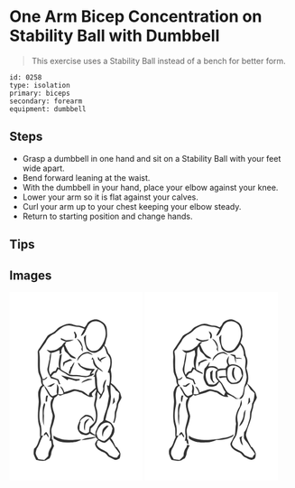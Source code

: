 # One Arm Bicep Concentration on Stability Ball with Dumbbell
> This exercise uses a Stability Ball instead of a bench for better form.

``` 
id: 0258 
type: isolation 
primary: biceps 
secondary: forearm 
equipment: dumbbell 
``` 

## Steps

 - Grasp a dumbbell in one hand and sit on a Stability Ball with your feet wide apart.
 - Bend forward leaning at the waist.
 - With the dumbbell in your hand, place your elbow against your knee.
 - Lower your arm so it is flat against your calves.
 - Curl your arm up to your chest keeping your elbow steady.
 - Return to starting position and change hands.

## Tips


## Images

<svg width="236" height="250pt" viewBox="0 0 177 250" xmlns="http://www.w3.org/2000/svg">
  <g fill="#FFF">
    <path d="M0 0h177v250H0V0m104.01 40.77c-1.17 2.23-2.31 4.52-4.25 6.19-2.73-1.47-5.7-2.47-8.84-2.45-4.43.02-8.29-3.4-12.83-2.33-3.58-.03-6.49 2.17-9.75 3.3-4.33 1.51-6.39 6.15-10.41 8.17-2.82 1.9-6.71 2.73-8.31 6.03-2.9 4.4-5.64 8.91-8.64 13.26-1.36 1.88-2.99 3.73-3.41 6.1.82 9.28-.56 18.66 1.03 27.89 1.02 3.73 3.49 7.08 3.4 11.08-.02 2.02.87 3.84 1.66 5.64-3.18 1.75-4.27 5.3-5.27 8.54-.78 4.63.65 9.22.51 13.85-.65 10.92-2.62 22.37 1.06 32.96 1.14 4.57.15 9.35.97 13.98-2.97 4.88-2.96 11.58-8.23 14.88-.25 2.87-1.1 5.85-.06 8.67.84 2.14 1.95 4.16 2.88 6.26 4.19.84 8.42 1.96 12.65.72 1.62-1.09 3.36-1.98 5.09-2.85 1.03-2.09 2.21-4.18 2.32-6.56.22-3.65 2.4-6.65 3.67-9.96-1.56-2.4-1.36-5.41-1.82-8.13-.29-.25-.88-.75-1.18-1 .88-5.11-1.78-10.37.21-15.34 1.87-4.77 3.17-9.76 3.95-14.82-.85-5.67-4.19-11.05-3.03-16.93.36-2.66 1.76-5.02 2.42-7.6 1.92-.97 3.53-2.38 4.78-4.13 1.28.6 2.62 1.71 4.08.85 5.24-2.18 11.04-2.6 16.12-5.18 3.71-1.83 7.38 1.22 11.14 1.39 3.33 2.62 7.18 4.48 11.1 6.03 1.46-.13 2.91-.25 4.36-.37l-1.72-1.92.04-2.59c1.9-1.87 3.69-3.85 5.65-5.65.58 2.51-.85 4.78-1.38 7.15 1.62 5.46-2.57 10.63-1.02 16.16 1.45 5.82 3.3 11.97 1.27 17.93-1 4.03-4.9 6.18-7.61 8.93-.54 2.24-.63 4.56-.79 6.85-1.66.7-3.31 2.3-5.25 1.64-2.63-.99-5.21-2.23-7.33-4.12-.17-3.53-.36-7.23 1.33-10.47-.16-.36-.49-1.08-.65-1.45 1.96-3.1 5.06-5.01 8.33-6.49 1.94.56 4.03.83 5.79 1.9 1.49 1.69 2.42 3.82 4.1 5.37.39-6.05-6.15-10.57-11.66-8.93-2.99 2.41-6.6 4.81-7.54 8.8-.91 2.57-2.26 5.05-2.45 7.82.2 3.41 2.23 6.69 4.94 8.68 3.53 1.1 8.5 2.96 11.03-.81.51.21 1.52.62 2.02.83 2.05.99 4.18 1.78 6.31 2.59.01.19.05.57.07.76-6.34 1.49-13.28 1.25-19.13 4.57 6.47-.28 13.08-1.1 19.08-3.67 1.2 1.28 2.39 2.59 3.55 3.91-.91-.27-2.72-.81-3.62-1.08l2.01.61c-1.3 1.9-3.45 4.04-2.69 6.6 1.39 5.26 6.7 8.19 11.46 9.91 3.44 1.22 4.73 5.22 8.02 6.7 1.99.92 3.9 2 5.9 2.92 2.47 1.02 5.09-.24 7.12-1.63.72-1.89 1.08-3.93.99-5.96-.24-3.49-2.98-6.03-4.64-8.91-.37-.1-1.1-.3-1.46-.4-2.21-3.82-3.37-8.4-6.77-11.39 2.45-2.89 4.82-6.17 4.84-10.14.75-3.97-1.96-7.41-4.29-10.3-2.31-1.72-5.11-2.6-7.68-3.85 1.19-4.28 1.9-8.7 3.17-12.95 2.41-5.65 4.08-11.67 4.34-17.82-.62-5.46-.87-10.96-.52-16.46 2.49 2.14 5.08 4.32 6.58 7.31.44 1.07 1.65 1.38 2.52 1.99l2.28 2.31c-.23 1.96-.35 3.93-.46 5.91-.08 3.54-2.88 6.38-2.9 9.93.06 4.18-2.84 7.73-2.59 11.93.12 3.8-.65 7.55-2.02 11.08.35.23 1.03.67 1.37.89 1.33-3.5 2.42-7.1 2.52-10.88.03-4.21 2.3-7.94 2.63-12.11.28-4.14 3.52-7.17 4.61-11.05-.8-2.24-1.2-4.61-2.09-6.81-3.62-4.44-6.97-9.18-11.95-12.23.7-5.44 1.23-11.05-.13-16.44-.58-1.77.48-3.51.67-5.27 1.01-6.03 1.1-13.29-3.84-17.72-1.73-3.62-1.97-8.04-5.46-10.57 1.65-2.72 1.62-6.02 2.68-8.96 1.72-4.27.59-8.96.43-13.41-.63-6.33-6.46-9.78-11.8-11.84-4.91-1.23-10.1.69-13.58 4.16m32.81 108.56c1.09-1.16 2.2-2.3 3.37-3.39-.13-2.1-.37-4.2-1.01-6.21-1.79 2.89-1.01 6.52-2.36 9.6m-37.41 25.59c-.26 2.99-.73 6.26.84 8.98.29-2.27.2-4.57.48-6.84.4-3.8 3.73-6.19 5.67-9.22-3.18 1.1-6.75 3.4-6.99 7.08m-40.92 15.5c.12 1.36.22 2.72.33 4.08 4.31 2.67 9.11 4.93 14.28 4.96 7.61.2 15.94.85 22.56-3.66-3.91-.24-7.78.39-11.67.57-8.77.18-18.11-.79-25.5-5.95z"/>
    <path d="M107.74 40.81c5.41-4.11 13.33-1.93 17.44 2.99 2.78 4.99 3.44 10.89 2.21 16.47-1.76 6.22-4.84 12.29-9.93 16.45-3.84 2.18-9.74 2.32-12.35-1.79-4.65-4.91-3.38-12.13-3.45-18.29-.91 1.15-1.83 2.29-2.75 3.42.3 5.33 1.87 10.52 3.66 15.48 3.33 3.53 8.6 6.35 13.5 4.39 3.82-1.63 7.43-4.28 9.07-8.23.49.41.99.83 1.48 1.26 1.03 2.9 2.05 5.8 2.92 8.75 2.58 2.86 5.05 6.26 4.58 10.36.83 5.14-1.69 9.8-3.36 14.48.55.24 1.66.72 2.22.96.95 5.65.77 11.52-.63 17.07-.64-.25-1.92-.77-2.56-1.03.48 4.91 2.27 9.59 2.67 14.51-.87 4.65-1.52 9.35-2.52 13.98-1.34 6.15-4.59 11.82-4.98 18.17-.55.65-1.1 1.31-1.65 1.96-5.2 2.64-6.39 8.56-8.75 13.35-.07 1.41-.15 2.83-.24 4.25-2.38-1.2-4.52-2.81-6.57-4.49.13-1.39.26-2.79.38-4.18 3.04-2.33 5.46-5.33 7.51-8.55 1.72-5.92 2.03-12.26-.01-18.14-1.51-3.83-.59-8.05.64-11.82.49-3.26.29-6.59.87-9.85 1.33 1.47 2.64 2.96 3.81 4.57-.76 1.5-1.38 3.08-1.33 4.8 3.14-2.05 3.61-6 5.53-8.95 1.21-1.76 1.22-3.89 1.2-5.94-.15-3.92 1.77-7.5 2.38-11.31-3.01 2.41-3.92 6.2-4.5 9.83 1.71 3.51-.78 6.97-2.24 10.08-1.32-1.59-2.84-3.06-3.82-4.9-1.01-4.24-1.9-8.57-1.73-12.97.14-3.39-1.15-6.69-.89-10.07.75-2.1 1.85-4.04 2.77-6.06 1.99 1.44 3.89 3.03 6.11 4.11-2.2-3.98-6.97-5.38-9.23-9.28-1.49-2.1-2.16-4.61-2.85-7.05-.66-1.06-1.3-2.13-1.84-3.25-.49 1.04-1.15 2.05-1.33 3.21.71-.08 1.42-.18 2.14-.23-1.05 4.93 1.91 9.94 6.24 12.21-2.8 2.4-4.49 5.71-4.15 9.47l-.53-1.03c-.47.8-.94 1.61-1.41 2.42l1.94-.19c.24 5.01.47 10.04 1.24 15-3 1.99-5.13 5.03-8.28 6.82-.22.78-.65 2.36-.87 3.14-3.88-2.25-6.88-6.32-11.64-6.72-3.27-.62-6.62-2.11-9.96-1.04-3.67 1.25-7.39 2.35-11.05 3.62-.75-3.25-2.13-6.93-5.69-7.93 1.79 3.19 4.63 5.92 4.49 9.86-.75.21-2.24.63-2.98.84-1.28-.1-2.56-.17-3.83-.21.45-4.47 2-9.98-1.98-13.37 1.36 4.49-1.07 8.99.48 13.38-1.99.84-4.02 1.61-5.94 2.61-2.25-.93-3.74-2.75-4.7-4.94-2.29-4.34-5.52-8.05-8.35-12.03-.06-1.68-.14-3.35-.24-5.02.72.25 2.16.77 2.89 1.02l-.97-.63c1.85-.89 3.95-1.75 4.23-4.08-1.32.65-2.52 1.53-3.62 2.51-1.15.14-2.3.27-3.45.38l.92-.39c-1.34-3.66-2.92-7.29-3.44-11.19-.83-8.36.43-16.81-1.23-25.1 3.43-3.8 5.81-8.36 8.97-12.38 2.18-5.38 6.75-9.5 12.08-11.66 5.19-4.4 10.36-9.87 17.58-10.37 4.16-.7 7.95 1.8 12.08 1.74 3.43-.03 6.56 1.38 9.61 2.78-1.82 3.04-3.72 6.08-4.81 9.47 7.36-3.12 6.67-13.05 12.79-17.51m-22.16 12.7c1.57 2.21 1.98 4.68 1.22 7.27 1.43 1.38 2.44-.7 2.66-1.93.45-2.47-1.6-4.43-2.53-6.54l-1.35 1.2m-17.29 7.46c.07.55.19 1.65.26 2.2 2.44.98 4.78 2.32 7.38 2.84 3.33-.31 6.59-1.3 9.67-2.58-3.52-.34-6.99.65-10.5.42-2.36-.73-4.55-1.9-6.81-2.88m21.2.82c3.05 3.26 5.17 7.11 6.97 11.17-.22.8-.68 2.4-.9 3.2.77 1.02 1.54 2.06 2.3 3.09-.64-2.19-.58-4.43-.47-6.68-.91-4.47-3.27-9.24-7.9-10.78m-19.87 9.48c-3.72 2.39-6.99 6.05-11.71 6.25-2.86.96-5.68-.22-8.41-1.01 1.43 1.81 3.12 3.39 5.27 4.29-.97 2.55-1.62 5.24-1.45 7.98-1.08 4.01-1.59 8.14-2.73 12.13-1.1 5.06 2.58 9.11 4.53 13.39 2.9.66 5.73 1.58 8.51 2.62.78 1.9 1.62 3.78 2.38 5.69l1.53-.51c-.94-2.03-1.49-4.22-2.42-6.25-3.17-1.34-6.41-2.51-9.6-3.79 1.14-1.44 2.3-2.85 3.48-4.25 1.1-.29 2.2-.58 3.3-.88.83-1.73 1.87-3.35 2.91-4.97 3.46 3.31 8.08 4.97 11.82 7.92 3.48 2.53 7.92 1.8 11.94 1.95 4.07-.05 8.06.88 12.09 1.27 3.05-.18 5.92-1.43 8.94-1.87l-.34-.43c1.14-.56 2.26-1.15 3.3-1.89l-1.96-.65-2.34.29c1.7-2.16 3.44-4.29 4.9-6.63-6.33.38-12.86-.7-18.36-3.97-1.3-1.45-1.97-3.65-4.15-4.02.84 4.78 5.58 6.64 9.23 8.9 2.67 1.89 6.13 1.11 9.18 1.18-1.41 1.75-2.2 3.84-2.78 5.99-4.93 2.79-10.4.52-15.62.19-4.23-.59-8.8.5-12.69-1.71-3.28-2-6.78-3.6-9.94-5.77-1.81-6.9.89-13.76 1.13-20.62-.86.6-1.72 1.22-2.57 1.84-.77 5.63-2.68 11.63-.57 17.15-.91-.51-1.83-1.02-2.74-1.51-.88 1.66-1.65 3.39-2.36 5.13-3.35.07-5.47 2.55-7 5.24-.79-2.24-1.76-4.51-1.8-6.91.62-7.48 2.96-14.68 2.84-22.24 3.85-.66 7.43-2.25 10.98-3.81.28 1.93.5 3.87.67 5.82.75-.74 1.5-1.46 2.26-2.18-.75-3.22.38-6.29 2.69-8.55.72 2.06 1.05 4.23 1.83 6.25 1.86 2.02 4.15 3.63 5.78 5.86 1.89 3.03 5.73 4.16 9.13 3.95-1.93-2.52-5.25-3.16-7.41-5.41-3.74-3.4-5.47-8.24-7.55-12.69.61-1.34 1.26-2.66 1.94-3.96-3.02.32-4.51 2.97-6.06 5.2m28.37 9.72c-3.71 2.48-8.13 5.56-7.66 10.62 2.49-4.54 6.04-9.17 11.51-9.99 3.14-1.56 5.83 1.74 9.05 1.52-1.95-1.27-3.71-3.02-5.99-3.68-2.38-.1-4.73.64-6.91 1.53m19.57 4.66c.02 1.18.04 2.36.09 3.54 1.62 1.45 3.07 3.29 5.3 3.8-.41-.53-1.23-1.59-1.64-2.11 2.43-2.07 5.24-3.54 8.09-4.92-3.27.24-6.87.88-9.06 3.58-.87-1.35-1.77-2.66-2.78-3.89m-46.19 7.92c.04 1.9.11 3.81.23 5.71.81-1.75 1.55-3.54 2.36-5.3 3.41-.84 6.14-3.61 9.89-2.99-1.06-.65-2.1-1.33-3.12-2.03-3.32 1.1-6.38 2.79-9.36 4.61m14.96-.83a26.234 26.234 0 0 0-3.78 5.92c-.39.32-1.16.96-1.55 1.28.64 3.24-4.24 6.74-.51 9.1 1.23-2.54 1.68-5.36 2.87-7.91 1.06-2.76 2.76-5.38 2.97-8.39m-16.8 18.55c2.54 1.83 4.95 3.83 7.51 5.63.39-.45 1.17-1.35 1.56-1.79 3.33.79 6.6 1.84 9.91 2.73 1.63-.35 3.27-.64 4.91-.89l-.17-1.64c-2.76.14-5.59.52-8.24-.5-5.19-1.71-10.5-3.02-15.85-4.15.1.15.28.46.37.61m32.5 4.88c-2.32 1.08-5.11 1.89-6.29 4.4 4.73-2.04 9.44-4.11 14.65-4.58-2.67-1.01-5.77-1.12-8.36.18m-51.89 8.76c1.64.46 3.32.7 5.03.71 1.78-1.54 3.86-2.75 5.44-4.53-3.88.08-6.73 3.05-10.47 3.82z"/>
    <path d="M41.47 133.06c.53-3.28 1.11-7.49 4.88-8.58.47 1.27.69 2.66 1.4 3.83 2.91 4.37 4.47 10.15 9.81 12.3-5.29 5.58-2.3 13.71-.79 20.2 1.65 3.73-.08 7.57-.69 11.31-1.14 5.56-3.69 11.26-1.96 16.97.92 2.82-.4 5.66-.79 8.45l1.93-.24c.6 2.95 1.55 6.13-.18 8.92-1.57 2.36-2.7 4.97-3.29 7.75-.06 1.24-.15 2.47-.26 3.71-1.66 1.72-3.36 3.39-5.1 5.02-2.67-.09-5.33-.38-7.95-.89-1.38-2.5-3.33-4.87-3.64-7.79.13-2.15.84-4.21 1.51-6.24 3.94-5.23 4.67-12.22 8.63-17.51-.71.11-2.14.35-2.85.47.58-5.24.69-10.62-.87-15.71-2.19-7.91-1.65-16.27.07-24.22 1.37-5.9-1.22-11.86.14-17.75m7.34 4.48c-.6 2.63-.9 5.32-.53 8.01.42-.07 1.28-.2 1.71-.27-.05-2.74.43-5.43 1.38-7.99-.85.08-1.71.17-2.56.25m-4.65 24.53c.1 5.1-.17 10.38 1.85 15.19-.51-4.41-.5-8.82-.17-13.24-.9-4.99.52-9.89 1.73-14.69-.34-.85-.68-1.69-1.02-2.54-2.82 4.59-2.4 10.12-2.39 15.28m1.65 28.53c.75-.54 2.25-1.61 3-2.14 1.03 1.7 2.14 3.35 3.52 4.79.02-2.95-1.61-5.53-3.48-7.68-1.76 1.21-3.42 2.62-3.04 5.03zM122.16 176.09c2.94-2.25 7.15-3.76 10.69-1.96 2.76 1.11 3.14 4.37 4.28 6.76-.58 2.34-1.05 4.71-1.8 7.01-1.89 4.1-5.27 7.43-9.14 9.67-2.9.21-5.37-1.64-7.79-2.96-1.37-1.9-1.94-4.29-2.64-6.49.7-4.56 3.11-8.83 6.4-12.03m7.35 1.19c-2.04 1.63-4.6 2.99-5.55 5.59-.83 3.01-1.11 6.29.08 9.24.56-2.62.54-5.54 2.21-7.78 1.79-2.33 3.74-4.53 5.72-6.71-.62-.09-1.84-.26-2.46-.34z"/>
    <path d="M133.08 195.24c1.69 2.85 4.04 5.25 5.58 8.2 2.17 4.04 5.47 7.31 7.87 11.2-1.32 1.49-2.48 3.12-3.26 4.96-3.72.74-6.86-1.53-10.11-2.91-1.43-1.24-2.01-3.3-3.71-4.27-4.64-3.07-11.02-4.45-13.44-10.02.33-1.55.68-3.09 1.03-4.63.62-.27 1.24-.55 1.87-.82 1.94 1.8 4.51 2.78 7.11 3.14 3.05-.25 4.77-3.21 7.06-4.85z"/>
  </g>
  <g fill="#333">
    <path d="M104.01 40.77c3.48-3.47 8.67-5.39 13.58-4.16 5.34 2.06 11.17 5.51 11.8 11.84.16 4.45 1.29 9.14-.43 13.41-1.06 2.94-1.03 6.24-2.68 8.96 3.49 2.53 3.73 6.95 5.46 10.57 4.94 4.43 4.85 11.69 3.84 17.72-.19 1.76-1.25 3.5-.67 5.27 1.36 5.39.83 11 .13 16.44 4.98 3.05 8.33 7.79 11.95 12.23.89 2.2 1.29 4.57 2.09 6.81-1.09 3.88-4.33 6.91-4.61 11.05-.33 4.17-2.6 7.9-2.63 12.11-.1 3.78-1.19 7.38-2.52 10.88-.34-.22-1.02-.66-1.37-.89 1.37-3.53 2.14-7.28 2.02-11.08-.25-4.2 2.65-7.75 2.59-11.93.02-3.55 2.82-6.39 2.9-9.93.11-1.98.23-3.95.46-5.91l-2.28-2.31c-.87-.61-2.08-.92-2.52-1.99-1.5-2.99-4.09-5.17-6.58-7.31-.35 5.5-.1 11 .52 16.46-.26 6.15-1.93 12.17-4.34 17.82-1.27 4.25-1.98 8.67-3.17 12.95 2.57 1.25 5.37 2.13 7.68 3.85 2.33 2.89 5.04 6.33 4.29 10.3-.02 3.97-2.39 7.25-4.84 10.14 3.4 2.99 4.56 7.57 6.77 11.39.36.1 1.09.3 1.46.4 1.66 2.88 4.4 5.42 4.64 8.91.09 2.03-.27 4.07-.99 5.96-2.03 1.39-4.65 2.65-7.12 1.63-2-.92-3.91-2-5.9-2.92-3.29-1.48-4.58-5.48-8.02-6.7-4.76-1.72-10.07-4.65-11.46-9.91-.76-2.56 1.39-4.7 2.69-6.6l-2.01-.61c.9.27 2.71.81 3.62 1.08-1.16-1.32-2.35-2.63-3.55-3.91-6 2.57-12.61 3.39-19.08 3.67 5.85-3.32 12.79-3.08 19.13-4.57-.02-.19-.06-.57-.07-.76-2.13-.81-4.26-1.6-6.31-2.59-.5-.21-1.51-.62-2.02-.83-2.53 3.77-7.5 1.91-11.03.81-2.71-1.99-4.74-5.27-4.94-8.68.19-2.77 1.54-5.25 2.45-7.82.94-3.99 4.55-6.39 7.54-8.8 5.51-1.64 12.05 2.88 11.66 8.93-1.68-1.55-2.61-3.68-4.1-5.37-1.76-1.07-3.85-1.34-5.79-1.9-3.27 1.48-6.37 3.39-8.33 6.49.16.37.49 1.09.65 1.45-1.69 3.24-1.5 6.94-1.33 10.47 2.12 1.89 4.7 3.13 7.33 4.12 1.94.66 3.59-.94 5.25-1.64.16-2.29.25-4.61.79-6.85 2.71-2.75 6.61-4.9 7.61-8.93 2.03-5.96.18-12.11-1.27-17.93-1.55-5.53 2.64-10.7 1.02-16.16.53-2.37 1.96-4.64 1.38-7.15-1.96 1.8-3.75 3.78-5.65 5.65l-.04 2.59 1.72 1.92c-1.45.12-2.9.24-4.36.37-3.92-1.55-7.77-3.41-11.1-6.03-3.76-.17-7.43-3.22-11.14-1.39-5.08 2.58-10.88 3-16.12 5.18-1.46.86-2.8-.25-4.08-.85-1.25 1.75-2.86 3.16-4.78 4.13-.66 2.58-2.06 4.94-2.42 7.6-1.16 5.88 2.18 11.26 3.03 16.93-.78 5.06-2.08 10.05-3.95 14.82-1.99 4.97.67 10.23-.21 15.34.3.25.89.75 1.18 1 .46 2.72.26 5.73 1.82 8.13-1.27 3.31-3.45 6.31-3.67 9.96-.11 2.38-1.29 4.47-2.32 6.56-1.73.87-3.47 1.76-5.09 2.85-4.23 1.24-8.46.12-12.65-.72-.93-2.1-2.04-4.12-2.88-6.26-1.04-2.82-.19-5.8.06-8.67 5.27-3.3 5.26-10 8.23-14.88-.82-4.63.17-9.41-.97-13.98-3.68-10.59-1.71-22.04-1.06-32.96.14-4.63-1.29-9.22-.51-13.85 1-3.24 2.09-6.79 5.27-8.54-.79-1.8-1.68-3.62-1.66-5.64.09-4-2.38-7.35-3.4-11.08-1.59-9.23-.21-18.61-1.03-27.89.42-2.37 2.05-4.22 3.41-6.1 3-4.35 5.74-8.86 8.64-13.26 1.6-3.3 5.49-4.13 8.31-6.03 4.02-2.02 6.08-6.66 10.41-8.17 3.26-1.13 6.17-3.33 9.75-3.3 4.54-1.07 8.4 2.35 12.83 2.33 3.14-.02 6.11.98 8.84 2.45 1.94-1.67 3.08-3.96 4.25-6.19m3.73.04c-6.12 4.46-5.43 14.39-12.79 17.51 1.09-3.39 2.99-6.43 4.81-9.47-3.05-1.4-6.18-2.81-9.61-2.78-4.13.06-7.92-2.44-12.08-1.74-7.22.5-12.39 5.97-17.58 10.37-5.33 2.16-9.9 6.28-12.08 11.66-3.16 4.02-5.54 8.58-8.97 12.38 1.66 8.29.4 16.74 1.23 25.1.52 3.9 2.1 7.53 3.44 11.19l-.92.39c1.15-.11 2.3-.24 3.45-.38 1.1-.98 2.3-1.86 3.62-2.51-.28 2.33-2.38 3.19-4.23 4.08l.97.63c-.73-.25-2.17-.77-2.89-1.02.1 1.67.18 3.34.24 5.02 2.83 3.98 6.06 7.69 8.35 12.03.96 2.19 2.45 4.01 4.7 4.94 1.92-1 3.95-1.77 5.94-2.61-1.55-4.39.88-8.89-.48-13.38 3.98 3.39 2.43 8.9 1.98 13.37 1.27.04 2.55.11 3.83.21.74-.21 2.23-.63 2.98-.84.14-3.94-2.7-6.67-4.49-9.86 3.56 1 4.94 4.68 5.69 7.93 3.66-1.27 7.38-2.37 11.05-3.62 3.34-1.07 6.69.42 9.96 1.04 4.76.4 7.76 4.47 11.64 6.72.22-.78.65-2.36.87-3.14 3.15-1.79 5.28-4.83 8.28-6.82-.77-4.96-1-9.99-1.24-15l-1.94.19c.47-.81.94-1.62 1.41-2.42l.53 1.03c-.34-3.76 1.35-7.07 4.15-9.47-4.33-2.27-7.29-7.28-6.24-12.21-.72.05-1.43.15-2.14.23.18-1.16.84-2.17 1.33-3.21.54 1.12 1.18 2.19 1.84 3.25.69 2.44 1.36 4.95 2.85 7.05 2.26 3.9 7.03 5.3 9.23 9.28-2.22-1.08-4.12-2.67-6.11-4.11-.92 2.02-2.02 3.96-2.77 6.06-.26 3.38 1.03 6.68.89 10.07-.17 4.4.72 8.73 1.73 12.97.98 1.84 2.5 3.31 3.82 4.9 1.46-3.11 3.95-6.57 2.24-10.08.58-3.63 1.49-7.42 4.5-9.83-.61 3.81-2.53 7.39-2.38 11.31.02 2.05.01 4.18-1.2 5.94-1.92 2.95-2.39 6.9-5.53 8.95-.05-1.72.57-3.3 1.33-4.8-1.17-1.61-2.48-3.1-3.81-4.57-.58 3.26-.38 6.59-.87 9.85-1.23 3.77-2.15 7.99-.64 11.82 2.04 5.88 1.73 12.22.01 18.14-2.05 3.22-4.47 6.22-7.51 8.55-.12 1.39-.25 2.79-.38 4.18 2.05 1.68 4.19 3.29 6.57 4.49.09-1.42.17-2.84.24-4.25 2.36-4.79 3.55-10.71 8.75-13.35.55-.65 1.1-1.31 1.65-1.96.39-6.35 3.64-12.02 4.98-18.17 1-4.63 1.65-9.33 2.52-13.98-.4-4.92-2.19-9.6-2.67-14.51.64.26 1.92.78 2.56 1.03 1.4-5.55 1.58-11.42.63-17.07-.56-.24-1.67-.72-2.22-.96 1.67-4.68 4.19-9.34 3.36-14.48.47-4.1-2-7.5-4.58-10.36-.87-2.95-1.89-5.85-2.92-8.75-.49-.43-.99-.85-1.48-1.26-1.64 3.95-5.25 6.6-9.07 8.23-4.9 1.96-10.17-.86-13.5-4.39-1.79-4.96-3.36-10.15-3.66-15.48.92-1.13 1.84-2.27 2.75-3.42.07 6.16-1.2 13.38 3.45 18.29 2.61 4.11 8.51 3.97 12.35 1.79 5.09-4.16 8.17-10.23 9.93-16.45 1.23-5.58.57-11.48-2.21-16.47-4.11-4.92-12.03-7.1-17.44-2.99m-66.27 92.25c-1.36 5.89 1.23 11.85-.14 17.75-1.72 7.95-2.26 16.31-.07 24.22 1.56 5.09 1.45 10.47.87 15.71.71-.12 2.14-.36 2.85-.47-3.96 5.29-4.69 12.28-8.63 17.51-.67 2.03-1.38 4.09-1.51 6.24.31 2.92 2.26 5.29 3.64 7.79 2.62.51 5.28.8 7.95.89 1.74-1.63 3.44-3.3 5.1-5.02.11-1.24.2-2.47.26-3.71.59-2.78 1.72-5.39 3.29-7.75 1.73-2.79.78-5.97.18-8.92l-1.93.24c.39-2.79 1.71-5.63.79-8.45-1.73-5.71.82-11.41 1.96-16.97.61-3.74 2.34-7.58.69-11.31-1.51-6.49-4.5-14.62.79-20.2-5.34-2.15-6.9-7.93-9.81-12.3-.71-1.17-.93-2.56-1.4-3.83-3.77 1.09-4.35 5.3-4.88 8.58m80.69 43.03c-3.29 3.2-5.7 7.47-6.4 12.03.7 2.2 1.27 4.59 2.64 6.49 2.42 1.32 4.89 3.17 7.79 2.96 3.87-2.24 7.25-5.57 9.14-9.67.75-2.3 1.22-4.67 1.8-7.01-1.14-2.39-1.52-5.65-4.28-6.76-3.54-1.8-7.75-.29-10.69 1.96m10.92 19.15c-2.29 1.64-4.01 4.6-7.06 4.85-2.6-.36-5.17-1.34-7.11-3.14-.63.27-1.25.55-1.87.82-.35 1.54-.7 3.08-1.03 4.63 2.42 5.57 8.8 6.95 13.44 10.02 1.7.97 2.28 3.03 3.71 4.27 3.25 1.38 6.39 3.65 10.11 2.91.78-1.84 1.94-3.47 3.26-4.96-2.4-3.89-5.7-7.16-7.87-11.2-1.54-2.95-3.89-5.35-5.58-8.2z"/>
    <path d="M85.58 53.51l1.35-1.2c.93 2.11 2.98 4.07 2.53 6.54-.22 1.23-1.23 3.31-2.66 1.93.76-2.59.35-5.06-1.22-7.27zM68.29 60.97c2.26.98 4.45 2.15 6.81 2.88 3.51.23 6.98-.76 10.5-.42-3.08 1.28-6.34 2.27-9.67 2.58-2.6-.52-4.94-1.86-7.38-2.84-.07-.55-.19-1.65-.26-2.2zM89.49 61.79c4.63 1.54 6.99 6.31 7.9 10.78-.11 2.25-.17 4.49.47 6.68-.76-1.03-1.53-2.07-2.3-3.09.22-.8.68-2.4.9-3.2-1.8-4.06-3.92-7.91-6.97-11.17zM69.62 71.27c1.55-2.23 3.04-4.88 6.06-5.2-.68 1.3-1.33 2.62-1.94 3.96 2.08 4.45 3.81 9.29 7.55 12.69 2.16 2.25 5.48 2.89 7.41 5.41-3.4.21-7.24-.92-9.13-3.95-1.63-2.23-3.92-3.84-5.78-5.86-.78-2.02-1.11-4.19-1.83-6.25-2.31 2.26-3.44 5.33-2.69 8.55-.76.72-1.51 1.44-2.26 2.18-.17-1.95-.39-3.89-.67-5.82-3.55 1.56-7.13 3.15-10.98 3.81.12 7.56-2.22 14.76-2.84 22.24.04 2.4 1.01 4.67 1.8 6.91 1.53-2.69 3.65-5.17 7-5.24.71-1.74 1.48-3.47 2.36-5.13.91.49 1.83 1 2.74 1.51-2.11-5.52-.2-11.52.57-17.15.85-.62 1.71-1.24 2.57-1.84-.24 6.86-2.94 13.72-1.13 20.62 3.16 2.17 6.66 3.77 9.94 5.77 3.89 2.21 8.46 1.12 12.69 1.71 5.22.33 10.69 2.6 15.62-.19.58-2.15 1.37-4.24 2.78-5.99-3.05-.07-6.51.71-9.18-1.18-3.65-2.26-8.39-4.12-9.23-8.9 2.18.37 2.85 2.57 4.15 4.02 5.5 3.27 12.03 4.35 18.36 3.97-1.46 2.34-3.2 4.47-4.9 6.63l2.34-.29 1.96.65c-1.04.74-2.16 1.33-3.3 1.89l.34.43c-3.02.44-5.89 1.69-8.94 1.87-4.03-.39-8.02-1.32-12.09-1.27-4.02-.15-8.46.58-11.94-1.95-3.74-2.95-8.36-4.61-11.82-7.92-1.04 1.62-2.08 3.24-2.91 4.97-1.1.3-2.2.59-3.3.88-1.18 1.4-2.34 2.81-3.48 4.25 3.19 1.28 6.43 2.45 9.6 3.79.93 2.03 1.48 4.22 2.42 6.25l-1.53.51c-.76-1.91-1.6-3.79-2.38-5.69-2.78-1.04-5.61-1.96-8.51-2.62-1.95-4.28-5.63-8.33-4.53-13.39 1.14-3.99 1.65-8.12 2.73-12.13-.17-2.74.48-5.43 1.45-7.98-2.15-.9-3.84-2.48-5.27-4.29 2.73.79 5.55 1.97 8.41 1.01 4.72-.2 7.99-3.86 11.71-6.25z"/>
    <path d="M97.99 80.99c2.18-.89 4.53-1.63 6.91-1.53 2.28.66 4.04 2.41 5.99 3.68-3.22.22-5.91-3.08-9.05-1.52-5.47.82-9.02 5.45-11.51 9.99-.47-5.06 3.95-8.14 7.66-10.62zM117.56 85.65c1.01 1.23 1.91 2.54 2.78 3.89 2.19-2.7 5.79-3.34 9.06-3.58-2.85 1.38-5.66 2.85-8.09 4.92.41.52 1.23 1.58 1.64 2.11-2.23-.51-3.68-2.35-5.3-3.8-.05-1.18-.07-2.36-.09-3.54zM71.37 93.57c2.98-1.82 6.04-3.51 9.36-4.61 1.02.7 2.06 1.38 3.12 2.03-3.75-.62-6.48 2.15-9.89 2.99-.81 1.76-1.55 3.55-2.36 5.3-.12-1.9-.19-3.81-.23-5.71zM86.33 92.74c-.21 3.01-1.91 5.63-2.97 8.39-1.19 2.55-1.64 5.37-2.87 7.91-3.73-2.36 1.15-5.86.51-9.1.39-.32 1.16-.96 1.55-1.28.99-2.13 2.26-4.13 3.78-5.92zM69.53 111.29c-.09-.15-.27-.46-.37-.61 5.35 1.13 10.66 2.44 15.85 4.15 2.65 1.02 5.48.64 8.24.5l.17 1.64c-1.64.25-3.28.54-4.91.89-3.31-.89-6.58-1.94-9.91-2.73-.39.44-1.17 1.34-1.56 1.79-2.56-1.8-4.97-3.8-7.51-5.63zM102.03 116.17c2.59-1.3 5.69-1.19 8.36-.18-5.21.47-9.92 2.54-14.65 4.58 1.18-2.51 3.97-3.32 6.29-4.4zM50.14 124.93c3.74-.77 6.59-3.74 10.47-3.82-1.58 1.78-3.66 2.99-5.44 4.53-1.71-.01-3.39-.25-5.03-.71zM48.81 137.54c.85-.08 1.71-.17 2.56-.25a21.76 21.76 0 0 0-1.38 7.99c-.43.07-1.29.2-1.71.27-.37-2.69-.07-5.38.53-8.01zM136.82 149.33c1.35-3.08.57-6.71 2.36-9.6.64 2.01.88 4.11 1.01 6.21a71.813 71.813 0 0 0-3.37 3.39zM44.16 162.07c-.01-5.16-.43-10.69 2.39-15.28.34.85.68 1.69 1.02 2.54-1.21 4.8-2.63 9.7-1.73 14.69-.33 4.42-.34 8.83.17 13.24-2.02-4.81-1.75-10.09-1.85-15.19zM99.41 174.92c.24-3.68 3.81-5.98 6.99-7.08-1.94 3.03-5.27 5.42-5.67 9.22-.28 2.27-.19 4.57-.48 6.84-1.57-2.72-1.1-5.99-.84-8.98zM129.51 177.28c.62.08 1.84.25 2.46.34-1.98 2.18-3.93 4.38-5.72 6.71-1.67 2.24-1.65 5.16-2.21 7.78-1.19-2.95-.91-6.23-.08-9.24.95-2.6 3.51-3.96 5.55-5.59zM45.81 190.6c-.38-2.41 1.28-3.82 3.04-5.03 1.87 2.15 3.5 4.73 3.48 7.68-1.38-1.44-2.49-3.09-3.52-4.79-.75.53-2.25 1.6-3 2.14zM58.49 190.42c7.39 5.16 16.73 6.13 25.5 5.95 3.89-.18 7.76-.81 11.67-.57-6.62 4.51-14.95 3.86-22.56 3.66-5.17-.03-9.97-2.29-14.28-4.96-.11-1.36-.21-2.72-.33-4.08z"/>
  </g>
</svg>

<svg width="236" height="250pt" viewBox="0 0 177 250" xmlns="http://www.w3.org/2000/svg">
  <g fill="#FFF">
    <path d="M0 0h177v250H0V0m103.98 40.77c-1.14 2.26-2.22 4.64-4.34 6.19-2.66-1.53-5.6-2.46-8.7-2.44-4.44.05-8.29-3.42-12.83-2.34-3.57-.02-6.47 2.17-9.73 3.29-3.3 1.02-5.17 4.08-7.69 6.2-2.9 2.71-6.95 3.69-9.92 6.28-4.01 5.96-7.64 12.19-11.93 17.97-2.42 3.28-.5 7.36-.9 11.04-.45 6.08-.12 12.19.37 18.25.34 4.17 3.44 7.56 3.61 11.76-.06 2.39.72 4.64 1.77 6.76-3.3 1.6-4.26 5.26-5.3 8.45-.79 4.63.66 9.23.51 13.87-.65 10.93-2.62 22.38 1.07 32.97 1.16 4.56.07 9.33 1.02 13.93-2.98 4.66-2.9 11.02-7.7 14.48-2.75 4.98-.31 10.79 2.24 15.37 4.2.79 8.44 2 12.68.69 1.58-1.08 3.25-1.99 4.99-2.78 1.06-2.11 2.31-4.22 2.38-6.66.29-3.93 2.73-7.16 4.05-10.75-.86-.1-2.56-.29-3.41-.38-.19.73-.57 2.21-.76 2.95-1.9 2.36-3.08 5.16-3.66 8.12-.07 1.24-.17 2.47-.28 3.7-1.66 1.72-3.36 3.4-5.12 5.02-2.65-.11-5.29-.4-7.9-.89-1.28-2.19-2.82-4.31-3.53-6.78-.39-3.24.89-6.47 2.71-9.1 2.6-5.15 3.91-10.93 7.34-15.66l-2.92.44c.63-5.23.71-10.6-.84-15.68-2.23-8.02-1.63-16.47.12-24.52 1.31-5.8-1.34-11.62.08-17.4.56-3.38 1.18-8.24 5.53-8.6-.88-1.09-1.77-2.17-2.66-3.25-.05-1.56-.12-3.12-.19-4.68.64.01 1.93.04 2.57.05l.58-.35c1.39-.89 2.65-2 2.8-3.77-1.24.69-2.4 1.53-3.41 2.53-1.19.14-2.39.26-3.58.36l.97-.19c-1.05-3.37-2.54-6.6-3.18-10.08-1.36-8.38.44-16.95-1.38-25.27-.47-2.28 2.25-3.3 3.18-5.05 2.19-4.36 5.91-7.73 7.7-12.32 2.37-2.78 4.99-5.66 8.51-6.97 4.58-2.03 7.13-7.02 11.86-8.8 2.35-1.08 4.66-2.47 7.35-2.41 4.09-.67 7.82 1.77 11.88 1.73 3.49-.06 6.69 1.37 9.78 2.82-1.81 2.96-3.64 5.96-4.83 9.24 1.18-.44 2.54-.72 3.22-1.91 4.15-4.56 4.5-11.57 9.6-15.41 5.4-4.09 13.32-1.91 17.42 3.01 2.8 4.99 3.45 10.92 2.18 16.49-1.3 5.39-4.12 10.12-7.56 14.4-3.57 4.13-11.35 5.21-14.68.27-4.65-4.94-3.42-12.19-3.44-18.37-.9 1.17-1.83 2.33-2.76 3.48.29 3.16.58 6.35 1.76 9.33.98 2.38.67 5.43 2.82 7.21 3.06 2.14 6.45 4.64 10.42 3.85 5.92-1.09 10.32-5.89 12.91-11.08 3.36 4.12 5.25 9.23 4.85 14.59 3.5 4.21 2.17 9.94 1.86 14.91-.47 4.86 1.89 9.4 1.99 14.2-.35 3.45-1.13 6.89-2.49 10.09-1.72 4.02-1.42 8.54-2.85 12.64-1.05 2.2-3.06 3.73-4.48 5.67-1.63-.36-3.49-.3-4.79-1.5-3.53-3.34-8.68-4.34-11.82-8.22-2.31-3.45-4.34-7.1-6.4-10.71-1.97-2.44-4.4-4.51-6.09-7.16-.27-2.79-.09-5.59-.1-8.38 3.31-2.21 7.32-2.24 11.15-2.24.23 2.84.3 5.69.71 8.51-3.45-.3-7.07-.55-10.39.64.53.43 1.6 1.28 2.14 1.7 2.69-.54 5.42-.92 8.17-1.06.53 4.17 3.36 7.39 7.11 9.06 4.1-.32 9.3.01 12.01-3.71 4.15-5.03 4.94-13.22.38-18.28-3.89-3.72-9.7-5.55-14.91-3.6-3.21-3.37-1.23-8-.85-11.98-1.21 2.42-3.47 4.66-3.11 7.57.11 1.81 1.06 3.41 1.66 5.08-1.09 1.39-2.1 2.85-3.34 4.11-3.12.39-6.35-.14-9.37.98-2.79-4.8-8.71-4.25-13.44-3.63.64-1.92 2.14-3.7 1.74-5.83-2.18 2.99-3.82 6.36-6.71 8.78-.73 3.3-.63 6.85-1.23 10.23-.6 4.01 1.93 7.35 3.4 10.83 3.33 4.06 9.2 3.36 13.49 1.41 1.65-1.28 2.59-3.2 3.92-4.77 4.26 3.37 4.46 9.39 8.22 13.21-.63 1.53-1.24 3.07-1.84 4.61-3.85-2.23-6.79-6.28-11.51-6.67-3.31-.58-6.7-2.22-10.07-1.03-3.64 1.28-7.39 2.28-10.99 3.69-.75-3.18-2-7.15-5.69-7.86 1.9 3.08 4.66 5.81 4.49 9.72-.76.21-2.28.62-3.04.82-1.26-.09-2.53-.15-3.79-.19.36-4.35 2.2-10.12-1.98-13.23.12 2.65.96 5.35.12 7.97-.61 1.73-.14 3.51.47 5.17-2.08.9-4.13 1.96-6.34 2.48-5.28-2.5-5.48-9.87-10.53-12.85.65 3.33 3.15 5.78 4.44 8.84 1.22 3.03 3.78 5.23 6.65 6.65-.9 1.12-2.06 2.13-2.41 3.58-2.02 6.69 1.09 13.34 2.3 19.86-.49 8.79-5.85 17.31-3.18 26.18.38 2.45-.71 4.86-1.01 7.28.49-.06 1.47-.18 1.96-.23.15 1.67.36 3.51 1.88 4.55l.6.08c.82-1.64-.3-4.02-.37-5.93-.29-.25-.89-.76-1.18-1.02.92-5.13-1.82-10.43.25-15.41 1.87-4.75 3.16-9.72 3.92-14.75-.81-5.38-3.86-10.43-3.16-15.99.17-3.02 1.84-5.65 2.51-8.55 2-.92 3.63-2.38 4.87-4.2.53.33 1.6.99 2.13 1.32 6.22-2 12.78-3.04 18.72-5.83 3.55-1.18 6.88 1.53 10.43 1.66 4.45 3.29 9.55 6.47 15.35 5.8-.67-1.07-1.62-2.03-1.8-3.34 4.23 1.23 8.11 3.41 11.58 6.08 2.33.11 4.65-.2 6.98-.24 5.03-3.22 4.26-10 5.15-15.17 1.02-1.47 2-2.98 2.96-4.5 2.53 3.24 3.65 8 7.47 9.92.78.8 1.55 1.6 2.32 2.4-.18 4.82-.66 9.66-3.29 13.86.39 3.83-1.3 7.3-2.4 10.86-.56 3.62.03 7.4-1.25 10.92-1.89 5.51-2.84 11.69-6.85 16.15-.28 2.68-.42 5.39-.25 8.07 1.55 3.25 4.83 5.31 6.34 8.61 2.18 4.45 5.91 7.85 8.33 12.15-1.38 1.35-2.55 2.89-3.18 4.73-3.89.84-7.26-1.53-10.61-3.09-3.41-7.16-13.83-6.57-16.78-14.18.39-5.64 5.53-9.28 6.42-14.74 1.16-4.42 1.4-9.02 1.5-13.55-1.04-4.89-1.49-10.22.59-14.9 1.26-2.85 2.35-5.76 3.81-8.51 1.5-2.44.34-5.32.16-7.94-.73 3.13-1.68 6.21-2.28 9.38-4.42 6.64-6.49 14.97-4.75 22.83-1.12 5.11-.53 10.4-1.71 15.51-1.94 2.05-2.41 4.94-3.97 7.23-1.01 1.55-2.33 3.36-1.67 5.31 1.41 5.23 6.7 8.15 11.45 9.84 3.46 1.23 4.72 5.3 8.07 6.73 3.35 1.34 6.84 4.69 10.61 2.58 3.31-.68 3.28-4.51 3.34-7.2-.21-3.52-2.97-6.08-4.64-8.98-.37-.1-1.11-.31-1.48-.41-2.24-5.25-5.91-9.91-6.88-15.63 1.12-7.48 4.51-14.35 6.63-21.57.81-3.47.37-7.17 1.63-10.54a35.22 35.22 0 0 0 1.77-7.51c.46-3.86 3.59-6.66 4.48-10.39-.8-2.23-1.17-4.6-2.07-6.8-3.48-3.92-6.32-8.51-10.8-11.45 2.7-6.65 1.19-13.87-1-20.4 1.15-4.79 2.23-9.97.12-14.68-1.86-3.7-1.35-8.04-2.99-11.83-.82-2.87-3.08-4.97-5.05-7.08 1.06-3.07 1.94-6.21 2.67-9.38-.5-5.13.51-10.9-2.81-15.31-1.62-2.83-4.92-3.75-7.51-5.42-5.2-2.71-11.7-.62-15.64 3.31M85.03 52.2c.69 1.66 1.58 3.24 2.26 4.91-.04 1.64-1.24 3.62.78 4.67 2.75-3.11 1.02-8.76-3.04-9.58m-16.74 8.79c.06.54.19 1.62.25 2.16 3.11 1.08 6.16 3.59 9.61 2.57 2.5-.76 5.7-.69 7.23-3.17-2.58.45-5.12 1.12-7.73 1.35-3.41.48-6.31-1.78-9.36-2.91m21.39.9c.72 1.66 2.25 2.7 3.28 4.14 1.32 2.22 2.25 4.65 3.5 6.91l-.93 3.21c.79 1.02 1.57 2.05 2.37 3.08-.26-1.07-.5-2.15-.71-3.23.9-5.54-2.1-12.03-7.51-14.11m-20.05 9.39c-2.5 1.58-4.68 3.61-7.27 5.04-4.07 1.77-8.73 2.04-12.83.16 1.38 1.86 3.07 3.45 5.26 4.3-2.04 6.29-1.96 13.07-4.04 19.38-1.56 5.31 2.29 9.71 4.41 14.18 2.91.61 5.73 1.55 8.51 2.61.77 1.91 1.59 3.8 2.34 5.73l1.52-.64c-.94-2.01-1.49-4.18-2.42-6.19-3.14-1.33-6.35-2.5-9.54-3.72 1.09-1.5 2.26-2.92 3.43-4.35 1.12-.29 2.23-.57 3.33-.88.79-1.8 1.88-3.43 3.08-4.96 3.08 3.33 7.39 5.21 11.56 6.78-.03-.36-.08-1.07-.11-1.43-2.81-1.5-5.67-2.91-8.42-4.52-1.48-6.29.06-12.66 1.28-18.84.62-3.92-1.08-8.84 2.25-11.8.72 2.05 1.05 4.22 1.83 6.25 1.86 1.96 4.13 3.51 5.73 5.72 1.82 3.04 5.63 4.27 9.02 4-1.75-2.66-5.22-3.09-7.29-5.41-3.93-3.56-5.6-8.69-7.73-13.38.68-.66 2.02-1.99 2.69-2.65-3.5-1.06-4.91 2.4-6.59 4.62m27.86 9.99c-3.46 2.51-7.67 5.4-7.1 10.27 2.67-5.52 7.9-10.5 14.3-10.27 1.96.86 3.94 1.76 6.13 1.76-1.84-1.23-3.59-2.67-5.65-3.55-2.64-.14-5.34.6-7.68 1.79m16.21 1.17c1.1 2.16 4.26 1.61 5.38 3.61.63 2.74 1.2 5.5 2 8.21.38-2.34-.16-4.69-.31-7.03.56.49 1.12.98 1.69 1.47 2.3-.63 4.66-.3 6.99-.05-1.89-1.57-4.32-1.6-6.65-1.45-2.14.33-1.99-2.27-2.46-3.63-2.17-.59-4.39-1.02-6.64-1.13M71.38 93.55c.03 1.91.11 3.81.25 5.71.81-1.78 1.55-3.59 2.37-5.37 3.48-.68 6.16-3.57 9.95-2.99a33.38 33.38 0 0 0-3.24-1.71c-3.45.56-6.33 2.72-9.33 4.36m-17.34 30.4c-1.22-.03-2.45-.05-3.68-.03 1.11 1.81 3.03 1.86 4.91 1.63 1.66-1.54 3.97-2.45 5.05-4.54-2.46.07-4.54 1.31-6.28 2.94m-5.19 13.57c-.75 2.91-1.26 6 .1 8.83 1.57-2.77 1.13-6.15 2.43-9.04l-2.53.21m89.26 3.55c-.01 2.95-.38 5.88-1.43 8.65 1.08-1.32 2.21-2.59 3.46-3.75-.11-1.91-.29-3.81-.58-5.7-.37.2-1.09.6-1.45.8m-93.97 18.94c.1 5.8-.16 11.73 1.57 17.35-.17-4.46-.18-8.91.12-13.35-.9-4.99.54-9.88 1.73-14.67-.22-.63-.67-1.9-.9-2.53-2.66 3.87-2.51 8.7-2.52 13.2m87.19 3.96c-.31 5.31-4.35 9.31-5.67 14.31 7.34-4.82 7.23-14.35 8.48-22.08-2.03 2.1-2.74 4.93-2.81 7.77m-85.56 26.55l3.12-2.08c.81 1.4 1.63 2.8 2.5 4.17.3-.16.92-.47 1.23-.63-.97-2.29-2.09-4.53-3.78-6.38-1.72 1.19-3.42 2.55-3.07 4.92m57.37 3.34c-5.21 1.73-10.71 1.71-16.12 2.35-9.72.58-20.28-.05-28.53-5.8.11 1.34.22 2.68.31 4.03 6.37 4.65 14.41 5.71 22.09 5.07 5.01.43 9.84-1.13 14.36-3.11 5.42.01 10.84-.87 16.07-2.24 2.59-1.25 6.37-1.93 7.04-5.22-4.72 2.62-9.79 4.54-15.22 4.92M126 193c.77 3.69 1.11 8.22 4.59 10.46-.9-4.05-3.38-8.54-.67-12.41-1.32.63-2.62 1.29-3.92 1.95z"/>
    <path d="M55.38 80.76c3.83-.62 7.38-2.2 10.89-3.76.42 2.77 1.48 5.68.21 8.39-1.92 5-1.79 10.69-.02 15.71-.92-.52-1.85-1.02-2.77-1.52-.9 1.69-1.69 3.44-2.42 5.2-3.32-.02-5.45 2.41-6.81 5.16-2.99-4.94-1.5-10.62-.72-15.92 1.36-4.29 1.35-8.82 1.64-13.26zM110.51 101.46c2.47-5.16 9.77-4.89 13.87-1.92 4.35 2.21 3.48 7.67 5.2 11.51a359.5 359.5 0 0 1-3.9 6.49c-1.27.7-2.52 1.46-3.71 2.3-2.83.34-6.5 1.57-8.58-1.15-4.46-4.53-4.13-11.51-2.88-17.23m6.74-.64c-.74 3.02-1.85 6.13-1.09 9.27.54 3.32 3.03 5.91 5.87 7.51-3.8-5.06-4.71-11.95-1.85-17.68l-2.93.9zM81.44 106.89c.23-3.36 2.97-6.53 6.42-6.7 3.57-.7 6.85 1.14 9.56 3.26-4.12.03-3.22 4.7-3.21 7.44-.5 3.21 2.21 5.12 3.84 7.44-1.91 1.68-3.67 3.75-6.16 4.56-2.22.03-4.43-.33-6.64-.42-3.44-4.26-5.13-10.18-3.81-15.58m5.46-.31c.28 2.42.02 4.86.31 7.28.44 2.52 2.3 4.43 3.76 6.41l2.25-.09c-1.03-1.07-2.43-1.97-2.65-3.56-.94-4.19-1.06-8.64.09-12.8-1.52.51-2.88 1.38-3.76 2.76z"/>
  </g>
  <g fill="#333">
    <path d="M103.98 40.77c3.94-3.93 10.44-6.02 15.64-3.31 2.59 1.67 5.89 2.59 7.51 5.42 3.32 4.41 2.31 10.18 2.81 15.31-.73 3.17-1.61 6.31-2.67 9.38 1.97 2.11 4.23 4.21 5.05 7.08 1.64 3.79 1.13 8.13 2.99 11.83 2.11 4.71 1.03 9.89-.12 14.68 2.19 6.53 3.7 13.75 1 20.4 4.48 2.94 7.32 7.53 10.8 11.45.9 2.2 1.27 4.57 2.07 6.8-.89 3.73-4.02 6.53-4.48 10.39-.32 2.56-.9 5.08-1.77 7.51-1.26 3.37-.82 7.07-1.63 10.54-2.12 7.22-5.51 14.09-6.63 21.57.97 5.72 4.64 10.38 6.88 15.63.37.1 1.11.31 1.48.41 1.67 2.9 4.43 5.46 4.64 8.98-.06 2.69-.03 6.52-3.34 7.2-3.77 2.11-7.26-1.24-10.61-2.58-3.35-1.43-4.61-5.5-8.07-6.73-4.75-1.69-10.04-4.61-11.45-9.84-.66-1.95.66-3.76 1.67-5.31 1.56-2.29 2.03-5.18 3.97-7.23 1.18-5.11.59-10.4 1.71-15.51-1.74-7.86.33-16.19 4.75-22.83.6-3.17 1.55-6.25 2.28-9.38.18 2.62 1.34 5.5-.16 7.94-1.46 2.75-2.55 5.66-3.81 8.51-2.08 4.68-1.63 10.01-.59 14.9-.1 4.53-.34 9.13-1.5 13.55-.89 5.46-6.03 9.1-6.42 14.74 2.95 7.61 13.37 7.02 16.78 14.18 3.35 1.56 6.72 3.93 10.61 3.09.63-1.84 1.8-3.38 3.18-4.73-2.42-4.3-6.15-7.7-8.33-12.15-1.51-3.3-4.79-5.36-6.34-8.61-.17-2.68-.03-5.39.25-8.07 4.01-4.46 4.96-10.64 6.85-16.15 1.28-3.52.69-7.3 1.25-10.92 1.1-3.56 2.79-7.03 2.4-10.86 2.63-4.2 3.11-9.04 3.29-13.86-.77-.8-1.54-1.6-2.32-2.4-3.82-1.92-4.94-6.68-7.47-9.92-.96 1.52-1.94 3.03-2.96 4.5-.89 5.17-.12 11.95-5.15 15.17-2.33.04-4.65.35-6.98.24-3.47-2.67-7.35-4.85-11.58-6.08.18 1.31 1.13 2.27 1.8 3.34-5.8.67-10.9-2.51-15.35-5.8-3.55-.13-6.88-2.84-10.43-1.66-5.94 2.79-12.5 3.83-18.72 5.83-.53-.33-1.6-.99-2.13-1.32-1.24 1.82-2.87 3.28-4.87 4.2-.67 2.9-2.34 5.53-2.51 8.55-.7 5.56 2.35 10.61 3.16 15.99-.76 5.03-2.05 10-3.92 14.75-2.07 4.98.67 10.28-.25 15.41.29.26.89.77 1.18 1.02.07 1.91 1.19 4.29.37 5.93l-.6-.08c-1.52-1.04-1.73-2.88-1.88-4.55-.49.05-1.47.17-1.96.23.3-2.42 1.39-4.83 1.01-7.28-2.67-8.87 2.69-17.39 3.18-26.18-1.21-6.52-4.32-13.17-2.3-19.86.35-1.45 1.51-2.46 2.41-3.58-2.87-1.42-5.43-3.62-6.65-6.65-1.29-3.06-3.79-5.51-4.44-8.84 5.05 2.98 5.25 10.35 10.53 12.85 2.21-.52 4.26-1.58 6.34-2.48-.61-1.66-1.08-3.44-.47-5.17.84-2.62 0-5.32-.12-7.97 4.18 3.11 2.34 8.88 1.98 13.23 1.26.04 2.53.1 3.79.19.76-.2 2.28-.61 3.04-.82.17-3.91-2.59-6.64-4.49-9.72 3.69.71 4.94 4.68 5.69 7.86 3.6-1.41 7.35-2.41 10.99-3.69 3.37-1.19 6.76.45 10.07 1.03 4.72.39 7.66 4.44 11.51 6.67.6-1.54 1.21-3.08 1.84-4.61-3.76-3.82-3.96-9.84-8.22-13.21-1.33 1.57-2.27 3.49-3.92 4.77-4.29 1.95-10.16 2.65-13.49-1.41-1.47-3.48-4-6.82-3.4-10.83.6-3.38.5-6.93 1.23-10.23 2.89-2.42 4.53-5.79 6.71-8.78.4 2.13-1.1 3.91-1.74 5.83 4.73-.62 10.65-1.17 13.44 3.63 3.02-1.12 6.25-.59 9.37-.98 1.24-1.26 2.25-2.72 3.34-4.11-.6-1.67-1.55-3.27-1.66-5.08-.36-2.91 1.9-5.15 3.11-7.57-.38 3.98-2.36 8.61.85 11.98 5.21-1.95 11.02-.12 14.91 3.6 4.56 5.06 3.77 13.25-.38 18.28-2.71 3.72-7.91 3.39-12.01 3.71-3.75-1.67-6.58-4.89-7.11-9.06-2.75.14-5.48.52-8.17 1.06-.54-.42-1.61-1.27-2.14-1.7 3.32-1.19 6.94-.94 10.39-.64-.41-2.82-.48-5.67-.71-8.51-3.83 0-7.84.03-11.15 2.24.01 2.79-.17 5.59.1 8.38 1.69 2.65 4.12 4.72 6.09 7.16 2.06 3.61 4.09 7.26 6.4 10.71 3.14 3.88 8.29 4.88 11.82 8.22 1.3 1.2 3.16 1.14 4.79 1.5 1.42-1.94 3.43-3.47 4.48-5.67 1.43-4.1 1.13-8.62 2.85-12.64 1.36-3.2 2.14-6.64 2.49-10.09-.1-4.8-2.46-9.34-1.99-14.2.31-4.97 1.64-10.7-1.86-14.91.4-5.36-1.49-10.47-4.85-14.59-2.59 5.19-6.99 9.99-12.91 11.08-3.97.79-7.36-1.71-10.42-3.85-2.15-1.78-1.84-4.83-2.82-7.21-1.18-2.98-1.47-6.17-1.76-9.33.93-1.15 1.86-2.31 2.76-3.48.02 6.18-1.21 13.43 3.44 18.37 3.33 4.94 11.11 3.86 14.68-.27 3.44-4.28 6.26-9.01 7.56-14.4 1.27-5.57.62-11.5-2.18-16.49-4.1-4.92-12.02-7.1-17.42-3.01-5.1 3.84-5.45 10.85-9.6 15.41-.68 1.19-2.04 1.47-3.22 1.91 1.19-3.28 3.02-6.28 4.83-9.24-3.09-1.45-6.29-2.88-9.78-2.82-4.06.04-7.79-2.4-11.88-1.73-2.69-.06-5 1.33-7.35 2.41-4.73 1.78-7.28 6.77-11.86 8.8-3.52 1.31-6.14 4.19-8.51 6.97-1.79 4.59-5.51 7.96-7.7 12.32-.93 1.75-3.65 2.77-3.18 5.05 1.82 8.32.02 16.89 1.38 25.27.64 3.48 2.13 6.71 3.18 10.08l-.97.19c1.19-.1 2.39-.22 3.58-.36 1.01-1 2.17-1.84 3.41-2.53-.15 1.77-1.41 2.88-2.8 3.77l-.58.35c-.64-.01-1.93-.04-2.57-.05.07 1.56.14 3.12.19 4.68.89 1.08 1.78 2.16 2.66 3.25-4.35.36-4.97 5.22-5.53 8.6-1.42 5.78 1.23 11.6-.08 17.4-1.75 8.05-2.35 16.5-.12 24.52 1.55 5.08 1.47 10.45.84 15.68l2.92-.44c-3.43 4.73-4.74 10.51-7.34 15.66-1.82 2.63-3.1 5.86-2.71 9.1.71 2.47 2.25 4.59 3.53 6.78 2.61.49 5.25.78 7.9.89 1.76-1.62 3.46-3.3 5.12-5.02.11-1.23.21-2.46.28-3.7.58-2.96 1.76-5.76 3.66-8.12.19-.74.57-2.22.76-2.95.85.09 2.55.28 3.41.38-1.32 3.59-3.76 6.82-4.05 10.75-.07 2.44-1.32 4.55-2.38 6.66-1.74.79-3.41 1.7-4.99 2.78-4.24 1.31-8.48.1-12.68-.69-2.55-4.58-4.99-10.39-2.24-15.37 4.8-3.46 4.72-9.82 7.7-14.48-.95-4.6.14-9.37-1.02-13.93-3.69-10.59-1.72-22.04-1.07-32.97.15-4.64-1.3-9.24-.51-13.87 1.04-3.19 2-6.85 5.3-8.45-1.05-2.12-1.83-4.37-1.77-6.76-.17-4.2-3.27-7.59-3.61-11.76-.49-6.06-.82-12.17-.37-18.25.4-3.68-1.52-7.76.9-11.04 4.29-5.78 7.92-12.01 11.93-17.97 2.97-2.59 7.02-3.57 9.92-6.28 2.52-2.12 4.39-5.18 7.69-6.2 3.26-1.12 6.16-3.31 9.73-3.29 4.54-1.08 8.39 2.39 12.83 2.34 3.1-.02 6.04.91 8.7 2.44 2.12-1.55 3.2-3.93 4.34-6.19m6.53 60.69c-1.25 5.72-1.58 12.7 2.88 17.23 2.08 2.72 5.75 1.49 8.58 1.15 1.19-.84 2.44-1.6 3.71-2.3a359.5 359.5 0 0 0 3.9-6.49c-1.72-3.84-.85-9.3-5.2-11.51-4.1-2.97-11.4-3.24-13.87 1.92m-29.07 5.43c-1.32 5.4.37 11.32 3.81 15.58 2.21.09 4.42.45 6.64.42 2.49-.81 4.25-2.88 6.16-4.56-1.63-2.32-4.34-4.23-3.84-7.44-.01-2.74-.91-7.41 3.21-7.44-2.71-2.12-5.99-3.96-9.56-3.26-3.45.17-6.19 3.34-6.42 6.7z"/>
    <path d="M85.03 52.2c4.06.82 5.79 6.47 3.04 9.58-2.02-1.05-.82-3.03-.78-4.67-.68-1.67-1.57-3.25-2.26-4.91zM68.29 60.99c3.05 1.13 5.95 3.39 9.36 2.91 2.61-.23 5.15-.9 7.73-1.35-1.53 2.48-4.73 2.41-7.23 3.17-3.45 1.02-6.5-1.49-9.61-2.57-.06-.54-.19-1.62-.25-2.16zM89.68 61.89c5.41 2.08 8.41 8.57 7.51 14.11.21 1.08.45 2.16.71 3.23-.8-1.03-1.58-2.06-2.37-3.08l.93-3.21c-1.25-2.26-2.18-4.69-3.5-6.91-1.03-1.44-2.56-2.48-3.28-4.14zM69.63 71.28c1.68-2.22 3.09-5.68 6.59-4.62-.67.66-2.01 1.99-2.69 2.65 2.13 4.69 3.8 9.82 7.73 13.38 2.07 2.32 5.54 2.75 7.29 5.41-3.39.27-7.2-.96-9.02-4-1.6-2.21-3.87-3.76-5.73-5.72-.78-2.03-1.11-4.2-1.83-6.25-3.33 2.96-1.63 7.88-2.25 11.8-1.22 6.18-2.76 12.55-1.28 18.84 2.75 1.61 5.61 3.02 8.42 4.52.03.36.08 1.07.11 1.43-4.17-1.57-8.48-3.45-11.56-6.78-1.2 1.53-2.29 3.16-3.08 4.96-1.1.31-2.21.59-3.33.88-1.17 1.43-2.34 2.85-3.43 4.35 3.19 1.22 6.4 2.39 9.54 3.72.93 2.01 1.48 4.18 2.42 6.19l-1.52.64c-.75-1.93-1.57-3.82-2.34-5.73-2.78-1.06-5.6-2-8.51-2.61-2.12-4.47-5.97-8.87-4.41-14.18 2.08-6.31 2-13.09 4.04-19.38-2.19-.85-3.88-2.44-5.26-4.3 4.1 1.88 8.76 1.61 12.83-.16 2.59-1.43 4.77-3.46 7.27-5.04m-14.25 9.48c-.29 4.44-.28 8.97-1.64 13.26-.78 5.3-2.27 10.98.72 15.92 1.36-2.75 3.49-5.18 6.81-5.16.73-1.76 1.52-3.51 2.42-5.2.92.5 1.85 1 2.77 1.52-1.77-5.02-1.9-10.71.02-15.71 1.27-2.71.21-5.62-.21-8.39-3.51 1.56-7.06 3.14-10.89 3.76zM97.49 81.27c2.34-1.19 5.04-1.93 7.68-1.79 2.06.88 3.81 2.32 5.65 3.55-2.19 0-4.17-.9-6.13-1.76-6.4-.23-11.63 4.75-14.3 10.27-.57-4.87 3.64-7.76 7.1-10.27zM113.7 82.44c2.25.11 4.47.54 6.64 1.13.47 1.36.32 3.96 2.46 3.63 2.33-.15 4.76-.12 6.65 1.45-2.33-.25-4.69-.58-6.99.05-.57-.49-1.13-.98-1.69-1.47.15 2.34.69 4.69.31 7.03-.8-2.71-1.37-5.47-2-8.21-1.12-2-4.28-1.45-5.38-3.61z"/>
    <path d="M71.38 93.55c3-1.64 5.88-3.8 9.33-4.36 1.11.51 2.19 1.08 3.24 1.71-3.79-.58-6.47 2.31-9.95 2.99-.82 1.78-1.56 3.59-2.37 5.37-.14-1.9-.22-3.8-.25-5.71zM117.25 100.82l2.93-.9c-2.86 5.73-1.95 12.62 1.85 17.68-2.84-1.6-5.33-4.19-5.87-7.51-.76-3.14.35-6.25 1.09-9.27zM86.9 106.58c.88-1.38 2.24-2.25 3.76-2.76-1.15 4.16-1.03 8.61-.09 12.8.22 1.59 1.62 2.49 2.65 3.56l-2.25.09c-1.46-1.98-3.32-3.89-3.76-6.41-.29-2.42-.03-4.86-.31-7.28zM54.04 123.95c1.74-1.63 3.82-2.87 6.28-2.94-1.08 2.09-3.39 3-5.05 4.54-1.88.23-3.8.18-4.91-1.63 1.23-.02 2.46 0 3.68.03zM48.85 137.52l2.53-.21c-1.3 2.89-.86 6.27-2.43 9.04-1.36-2.83-.85-5.92-.1-8.83zM138.11 141.07c.36-.2 1.08-.6 1.45-.8.29 1.89.47 3.79.58 5.7-1.25 1.16-2.38 2.43-3.46 3.75 1.05-2.77 1.42-5.7 1.43-8.65zM44.14 160.01c.01-4.5-.14-9.33 2.52-13.2.23.63.68 1.9.9 2.53-1.19 4.79-2.63 9.68-1.73 14.67-.3 4.44-.29 8.89-.12 13.35-1.73-5.62-1.47-11.55-1.57-17.35zM131.33 163.97c.07-2.84.78-5.67 2.81-7.77-1.25 7.73-1.14 17.26-8.48 22.08 1.32-5 5.36-9 5.67-14.31zM45.77 190.52c-.35-2.37 1.35-3.73 3.07-4.92 1.69 1.85 2.81 4.09 3.78 6.38-.31.16-.93.47-1.23.63-.87-1.37-1.69-2.77-2.5-4.17l-3.12 2.08zM103.14 193.86c5.43-.38 10.5-2.3 15.22-4.92-.67 3.29-4.45 3.97-7.04 5.22-5.23 1.37-10.65 2.25-16.07 2.24-4.52 1.98-9.35 3.54-14.36 3.11-7.68.64-15.72-.42-22.09-5.07-.09-1.35-.2-2.69-.31-4.03 8.25 5.75 18.81 6.38 28.53 5.8 5.41-.64 10.91-.62 16.12-2.35zM126 193c1.3-.66 2.6-1.32 3.92-1.95-2.71 3.87-.23 8.36.67 12.41-3.48-2.24-3.82-6.77-4.59-10.46z"/>
  </g>
</svg>
